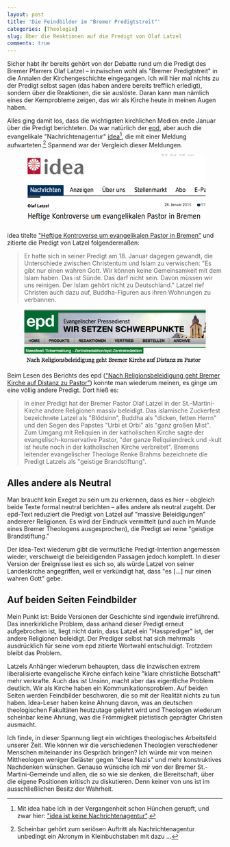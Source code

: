 ```yaml
---
layout: post
title: 'Die Feindbilder im "Bremer Predigtstreit"'
categories: [Theologie]
slug: Über die Reaktionen auf die Predigt von Olaf Latzel
comments: true
---
```


Sicher habt ihr bereits gehört von der Debatte rund um die Predigt des Bremer Pfarrers Olaf Latzel – inzwischen wohl als "Bremer Predigtstreit" in die Annalen der Kirchengeschichte eingegangen. Ich will hier mal nichts zu der Predigt selbst sagen (das haben andere bereits trefflich erledigt), sondern über die Reaktionen, die sie auslöste. Daran kann man nämlich eines der Kernprobleme zeigen, das wir als Kirche heute in meinen Augen haben.

Alles ging damit los, dass die wichtigsten kirchlichen Medien ende Januar über die Predigt berichteten. Da war natürlich der [epd](http://www.epd.de), aber auch die evangelikale "Nachrichtenagentur" [idea](http://www.idea.de/)[^2], die mit einer Meldung aufwarteten.[^1] Spannend war der Vergleich dieser Meldungen.

[^1]: Scheinbar gehört zum seriösen Auftritt als Nachrichtenagentur unbedingt ein Akronym in Kleinbuchstaben mit dazu …

[^2]: Mit idea habe ich in der Vergangenheit schon Hünchen gerupft, und zwar hier: ["idea ist keine Nachrichtenagentur"](http://www.moehrenzahn.de/Wissenschaft-vs.-Ideologie).

<figure><img src='/images/latzel-idea.png' /><figcaption></figcaption></figure>

idea titelte ["Heftige Kontroverse um evangelikalen Pastor in Bremen"](http://www.idea.de/nachrichten/detail/thema-des-tages/artikel/heftige-kontroverse-um-evangelikalen-pastor-in-bremen-83115.html) und zitierte die Predigt von Latzel folgendermaßen:

> Er hatte sich in seiner Predigt am 18. Januar dagegen gewandt, die Unterschiede zwischen Christentum und Islam zu verwischen: "Es gibt nur einen wahren Gott. Wir können keine Gemeinsamkeit mit dem Islam haben. Das ist Sünde. Das darf nicht sein. Davon müssen wir uns reinigen. Der Islam gehört nicht zu Deutschland." Latzel rief Christen auch dazu auf, Buddha-Figuren aus ihren Wohnungen zu verbannen.

<figure><img src='/images/latzel-epd.png' /><figcaption></figcaption></figure>

Beim Lesen des Berichts des epd (["Nach Religionsbeleidigung geht Bremer Kirche auf Distanz zu Pastor"](http://www.epd.de/zentralredaktion/epd-zentralredaktion/nach-religionsbeleidigung-geht-bremer-kirche-auf-distanz-zu-pa)) konnte man wiederum meinen, es ginge um eine völlig andere Predigt. Dort hieß es:

> In einer Predigt hat der Bremer Pastor Olaf Latzel in der St.-Martini-Kirche andere Religionen massiv beleidigt. Das islamische Zuckerfest bezeichnete Latzel als "Blödsinn", Buddha als "dicken, fetten Herrn" und den Segen des Papstes "Urbi et Orbi" als "ganz großen Mist". Zum Umgang mit Reliquien in der katholischen Kirche sagte der evangelisch-konservative Pastor, "der ganze Reliquiendreck und -kult ist heute noch in der katholischen Kirche verbreitet". Bremens leitender evangelischer Theologe Renke Brahms bezeichnete die Predigt Latzels als "geistige Brandstiftung".

## Alles andere als Neutral

Man braucht kein Exeget zu sein um zu erkennen, dass es hier – obgleich beide Texte formal neutral berichten – alles andere als neutral zugeht. Der epd-Text reduziert die Predigt von Latzel auf "massive Beleidigungen" andererer Religionen. Es wird der Eindruck vermittelt (und auch im Munde eines Bremer Theologens ausgesprochen), die Predigt sei reine "geistige Brandstiftung."

Der idea-Text wiederum gibt die vermutliche Predigt-Intention angemessen wieder, verschweigt die beleidigenden Passagen jedoch komplett. In dieser Version der Ereignisse liest es sich so, als würde Latzel von seiner Landeskirche angegriffen, weil er verkündigt hat, dass "es […] nur einen wahren Gott" gebe.

## Auf beiden Seiten Feindbilder

Mein Punkt ist: Beide Versionen der Geschichte sind irgendwie irreführend. Das innerkirkliche Problem, dass anhand dieser Predigt erneut aufgebrochen ist, liegt nicht darin, dass Latzel ein "Hassprediger" ist, der andere Religionen beleidigt. Der Prediger selbst hat sich mehrmals ausdrücklich für seine vom epd zitierte Wortwahl entschuldigt. Trotzdem bleibt das Problem.

Latzels Anhänger wiederum behaupten, dass die inzwischen extrem liberalisierte evangelische Kirche einfach keine "klare christliche Botschaft" mehr verkrafte. Auch das ist Unsinn, macht aber das eigentliche Problem deutlich. Wir als Kirche haben ein Kommunikationsproblem. Auf beiden Seiten werden Feindbilder beschworen, die so mit der Realität nichts zu tun haben. Idea-Leser haben keine Ahnung davon, was an deutschen theologischen Fakultäten heutzutage gelehrt wird und Theologen wiederum scheinbar keine Ahnung, was die Frömmigkeit pietistisch geprägter Christen ausmacht. 

Ich finde, in dieser Spannung liegt ein wichtiges theologisches Arbeitsfeld unserer Zeit. Wie können wir die verschiedenen Theologien verschiedener Menschen miteinander ins Gespräch bringen? Ich würde mir von meinen Mittheologen weniger Geläster gegen "diese Nazis" und mehr konstruktives Nachdenken wünschen. Genauso wünsche ich mir von der Bremer St.-Martini-Gemeinde und allen, die so wie sie denken, die Bereitschaft, über die eigene Positionen kritisch zu diskutieren. Denn keiner von uns ist im ausschließlichen Besitz der Wahrheit. 
